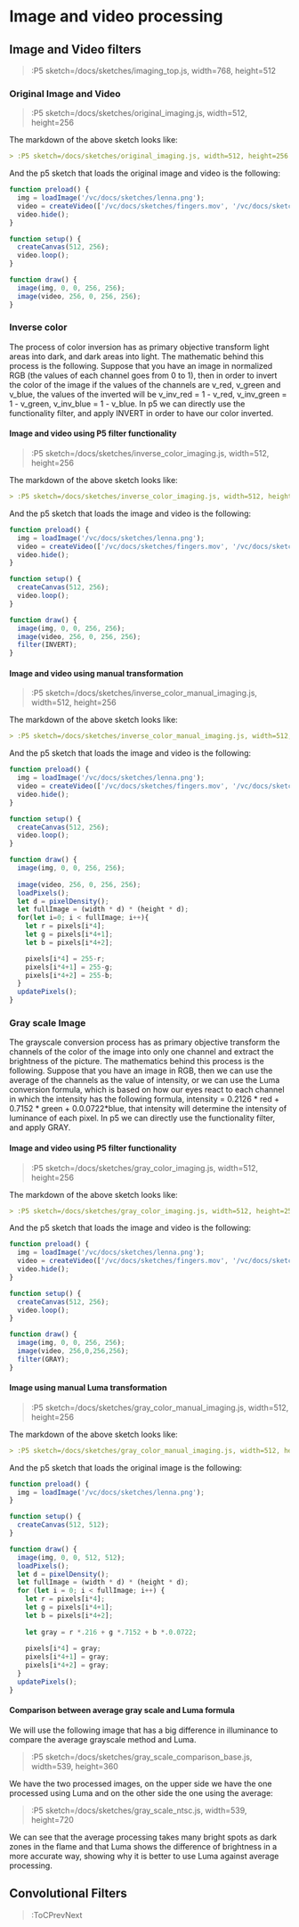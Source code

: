 # Image and video processing

## Image and Video filters

> :P5 sketch=/docs/sketches/imaging_top.js, width=768, height=512

### Original Image and Video


> :P5 sketch=/docs/sketches/original_imaging.js, width=512, height=256

The markdown of the above sketch looks like:

```md
> :P5 sketch=/docs/sketches/original_imaging.js, width=512, height=256
```

And the p5 sketch that loads the original image and video is the following:


```js | original_imaging.js
function preload() {
  img = loadImage('/vc/docs/sketches/lenna.png');
  video = createVideo(['/vc/docs/sketches/fingers.mov', '/vc/docs/sketches/fingers.webm']);
  video.hide();
}

function setup() {
  createCanvas(512, 256);
  video.loop();
}

function draw() {
  image(img, 0, 0, 256, 256);
  image(video, 256, 0, 256, 256);
}


```

### Inverse color

The process of color inversion has as primary objective transform light areas into dark, and dark areas into light. The mathematic behind this process is the following. Suppose that you have an image in normalized RGB (the values of each channel goes from 0 to 1), then in order to invert the color of the image if the values of the channels are v_red, v_green and v_blue, the values of the inverted will be v_inv_red = 1 - v_red, v_inv_green = 1 - v_green, v_inv_blue = 1 - v_blue. In p5 we can directly use the functionality filter, and apply INVERT in order to have our color inverted.


#### Image and video using P5 filter functionality


> :P5 sketch=/docs/sketches/inverse_color_imaging.js, width=512, height=256

The markdown of the above sketch looks like:

```md
> :P5 sketch=/docs/sketches/inverse_color_imaging.js, width=512, height=256
```

And the p5 sketch that loads the image and video is the following:


```js | inverse_color_imaging.js
function preload() {
  img = loadImage('/vc/docs/sketches/lenna.png');
  video = createVideo(['/vc/docs/sketches/fingers.mov', '/vc/docs/sketches/fingers.webm']);
  video.hide();
}

function setup() {
  createCanvas(512, 256);
  video.loop();
}

function draw() {
  image(img, 0, 0, 256, 256);
  image(video, 256, 0, 256, 256);
  filter(INVERT);
}
```
#### Image and video using manual transformation

> :P5 sketch=/docs/sketches/inverse_color_manual_imaging.js, width=512, height=256


The markdown of the above sketch looks like:

```md
> :P5 sketch=/docs/sketches/inverse_color_manual_imaging.js, width=512, height=256
```

And the p5 sketch that loads the image and video is the following:


```js | inverse_color_manual_imaging.js
function preload() {
  img = loadImage('/vc/docs/sketches/lenna.png');
  video = createVideo(['/vc/docs/sketches/fingers.mov', '/vc/docs/sketches/fingers.webm']);
  video.hide();
}

function setup() {
  createCanvas(512, 256);
  video.loop();
}

function draw() {
  image(img, 0, 0, 256, 256);
  
  image(video, 256, 0, 256, 256);
  loadPixels();
  let d = pixelDensity();
  let fullImage = (width * d) * (height * d);
  for(let i=0; i < fullImage; i++){
    let r = pixels[i*4];
    let g = pixels[i*4+1];
    let b = pixels[i*4+2];

    pixels[i*4] = 255-r;
    pixels[i*4+1] = 255-g;
    pixels[i*4+2] = 255-b;
  }
  updatePixels();
}
```


### Gray scale Image

The grayscale conversion process has as primary objective transform the channels of the color of the image into only one channel and extract the brightness of the picture. The mathematics behind this process is the following. Suppose that you have an image in RGB, then we can use the average of the channels as the value of intensity, or we can use the Luma conversion formula, which is based on how our eyes react to each channel in which the intensity has the following formula, intensity = 0.2126 * red + 0.7152 * green + 0.0.0722*blue, that intensity will determine the intensity of luminance of each pixel. In p5 we can directly use the functionality filter, and apply GRAY.

#### Image and video using P5 filter functionality

> :P5 sketch=/docs/sketches/gray_color_imaging.js, width=512, height=256

The markdown of the above sketch looks like:

```md
> :P5 sketch=/docs/sketches/gray_color_imaging.js, width=512, height=256
```

And the p5 sketch that loads the image and video is the following:


```js | gray_color_imaging.js
function preload() {
  img = loadImage('/vc/docs/sketches/lenna.png');
  video = createVideo(['/vc/docs/sketches/fingers.mov', '/vc/docs/sketches/fingers.webm']);
  video.hide();
}

function setup() {
  createCanvas(512, 256);
  video.loop();  
}

function draw() {
  image(img, 0, 0, 256, 256);
  image(video, 256,0,256,256);
  filter(GRAY);
}

```

#### Image using manual Luma transformation

> :P5 sketch=/docs/sketches/gray_color_manual_imaging.js, width=512, height=256

The markdown of the above sketch looks like:

```md
> :P5 sketch=/docs/sketches/gray_color_manual_imaging.js, width=512, height=256
```

And the p5 sketch that loads the original image is the following:


```js | gray_color_manual_imaging.js
function preload() {
  img = loadImage('/vc/docs/sketches/lenna.png');
}

function setup() {
  createCanvas(512, 512);
}

function draw() {
  image(img, 0, 0, 512, 512);
  loadPixels();
  let d = pixelDensity();
  let fullImage = (width * d) * (height * d);
  for (let i = 0; i < fullImage; i++) {
    let r = pixels[i*4];
    let g = pixels[i*4+1];
    let b = pixels[i*4+2];
    
    let gray = r *.216 + g *.7152 + b *.0.0722;
    
    pixels[i*4] = gray;
    pixels[i*4+1] = gray;
    pixels[i*4+2] = gray;
  }
  updatePixels();
}
```

#### Comparison between average gray scale and Luma formula

We will use the following image that has a big difference in illuminance to compare the average grayscale method and Luma.

> :P5 sketch=/docs/sketches/gray_scale_comparison_base.js, width=539, height=360

We have the two processed images, on the upper side we have the one processed using Luma and on the other side the one using the average:

> :P5 sketch=/docs/sketches/gray_scale_ntsc.js, width=539, height=720

We can see that the average processing takes many bright spots as dark zones in the flame and that Luma shows the difference of brightness in a more accurate way, showing why it is better to use Luma against average processing.

## Convolutional Filters


> :ToCPrevNext